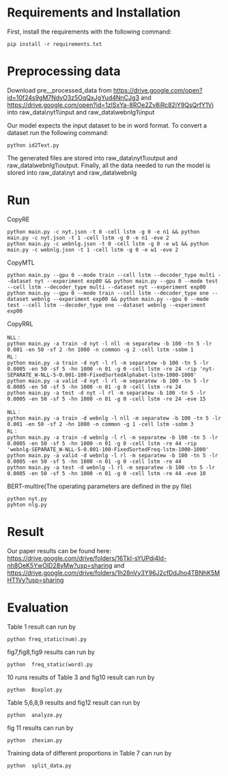 # Requirements and Installation
First, install the requirements with the following command:
```
pip install -r requirements.txt
```

# Preprocessing data
Download pre__processed_data from 
https://drive.google.com/open?id=10f24s9gM7NdyO3z5OqQxJgYud4NnCJg3 and https://drive.google.com/open?id=1zISxYa-8ROe2Zv8iRc82jY9QsQrfY1Vj 
into raw_data\nyt1\input and raw_data\webnlg1\input

Our model expects the input dataset to be in word format. To convert a dataset run the following command:
```
python id2Text.py
```
The generated files are stored into raw_data\nyt1\output and raw_data\webnlg1\output. 
Finally, all the data needed to run the model is stored into raw_data\nyt and raw_data\webnlg

# Run
CopyRE
```
python main.py -c nyt.json -t 0 -cell lstm -g 0 -e n1 && python main.py -c nyt.json -t 1 -cell lstm -g 0 -e n1 -eve 2
python main.py -c webnlg.json -t 0 -cell lstm -g 0 -e w1 && python main.py -c webnlg.json -t 1 -cell lstm -g 0 -e w1 -eve 2
```
CopyMTL
```
python main.py --gpu 0 --mode train --cell lstm --decoder_type multi --dataset nyt --experiment exp00 && python main.py --gpu 0 --mode test --cell lstm --decoder_type multi --dataset nyt --experiment exp00
python main.py --gpu 0 --mode train --cell lstm --decoder_type one --dataset webnlg --experiment exp00 && python main.py --gpu 0 --mode test --cell lstm --decoder_type one --dataset webnlg --experiment exp00
```
CopyRRL
```
NLL：
python main.py -a train -d nyt -l nll -m separatew -b 100 -tn 5 -lr 0.001 -en 50 -sf 2 -hn 1000 -n common -g 2 -cell lstm -sobm 1
RL：
python main.py -a train -d nyt -l rl -m separatew -b 100 -tn 5 -lr 0.0005 -en 50 -sf 5 -hn 1000 -n 01 -g 0 -cell lstm -re 24 -rip 'nyt-SEPARATE_W-NLL-5-0.001-100-FixedSortedAlphabet-lstm-1000-1000'
python main.py -a valid -d nyt -l rl -m separatew -b 100 -tn 5 -lr 0.0005 -en 50 -sf 5 -hn 1000 -n 01 -g 0 -cell lstm -re 24
python main.py -a test -d nyt -l rl -m separatew -b 100 -tn 5 -lr 0.0005 -en 50 -sf 5 -hn 1000 -n 01 -g 0 -cell lstm -re 24 -eve 15
```
```
NLL：
python main.py -a train -d webnlg -l nll -m separatew -b 100 -tn 5 -lr 0.001 -en 50 -sf 2 -hn 1000 -n common -g 1 -cell lstm -sobm 3
RL：
python main.py -a train -d webnlg -l rl -m separatew -b 100 -tn 5 -lr 0.0005 -en 50 -sf 5 -hn 1000 -n 01 -g 0 -cell lstm -re 44 -rip 'webnlg-SEPARATE_W-NLL-5-0.001-100-FixedSortedFreq-lstm-1000-1000'
python main.py -a valid -d webnlg -l rl -m separatew -b 100 -tn 5 -lr 0.0005 -en 50 -sf 5 -hn 1000 -n 01 -g 0 -cell lstm -re 44
python main.py -a test -d webnlg -l rl -m separatew -b 100 -tn 5 -lr 0.0005 -en 50 -sf 5 -hn 1000 -n 01 -g 0 -cell lstm -re 44 -eve 10
```
BERT-multire(The operating parameters are defined in the py file)
```
python nyt.py
pyhton nlg.py
```

# Result
Our paper results can be found here:
https://drive.google.com/drive/folders/16TkI-sYUPdj4Id-nh8OeK5YwOlD28yMw?usp=sharing and https://drive.google.com/drive/folders/1h28nVy3Y96J2cfDdJho4TBNhK5MHT1Vy?usp=sharing

# Evaluation
Table 1 result can run by 
```
python freq_static(num).py
```

fig7,fig8,fig9 results can run by
```
python  freq_static(word).py
``` 

10 runs results of Table 3 and fig10 result can run by 
```
python  Boxplot.py
``` 

Table 5,6,8,9 results and fig12 result can run by
```
python  analyze.py
``` 

fig 11 results can run by
```
python  zhexian.py
``` 
 
Training data of different proportions in Table 7 can run by
 ```
python  split_data.py
``` 
